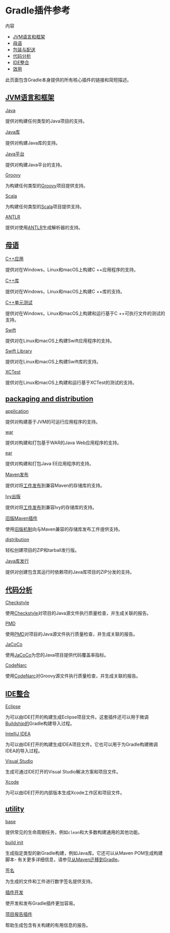 # Gradle插件参考


内容

  * [JVM语言和框架](jvm_languages_and_frameworks)
  * [母语](native_languages)
  * [包装与配送](packaging_and_distribution)
  * [代码分析](code_analysis)
  * [IDE整合](ide_integration)
  * [效用](utility)

此页面包含Gradle本身提供的所有核心插件的链接和简短描述。

## [](jvm_languages_and_frameworks)[JVM语言和框架](jvm_languages_and_frameworks)

[Java](https://docs.gradle.org/6.7.1/userguide/java_plugin.html)

    

提供对构建任何类型的Java项目的支持。

[Java库](https://docs.gradle.org/6.7.1/userguide/java_library_plugin.html)

    

提供对构建Java库的支持。

[Java平台](https://docs.gradle.org/6.7.1/userguide/java_platform_plugin.html)

    

提供对构建Java平台的支持。

[Groovy](https://docs.gradle.org/6.7.1/userguide/groovy_plugin.html)

    

为构建任何类型的[Groovy](https://groovy-lang.org/)项目提供支持。

[Scala](https://docs.gradle.org/6.7.1/userguide/scala_plugin.html)

    

为构建任何类型的[Scala](https://www.scala-lang.org/)项目提供支持。

[ANTLR](https://docs.gradle.org/6.7.1/userguide/antlr_plugin.html)

    

提供对使用[ANTLR](http://www.antlr.org/)生成解析器的支持。

## [](native_languages)[母语](native_languages)

[C++应用](https://docs.gradle.org/6.7.1/userguide/cpp_application_plugin.html)

    

提供对在Windows，Linux和macOS上构建C ++应用程序的支持。

[C++库](https://docs.gradle.org/6.7.1/userguide/cpp_library_plugin.html)

    

提供对在Windows，Linux和macOS上构建C ++库的支持。

[C++单元测试](https://docs.gradle.org/6.7.1/userguide/cpp_unit_test_plugin.html)

    

提供对在Windows，Linux和macOS上构建和运行基于C ++可执行文件的测试的支持。

[Swift](https://docs.gradle.org/6.7.1/userguide/swift_application_plugin.html)

    

提供对在Linux和macOS上构建Swift应用程序的支持。

[Swift Library](https://docs.gradle.org/6.7.1/userguide/swift_library_plugin.html)

    

提供对在Linux和macOS上构建Swift库的支持。

[XCTest](https://docs.gradle.org/6.7.1/userguide/xctest_plugin.html)

    

提供对在Linux和macOS上构建和运行基于XCTest的测试的支持。

## [](packaging_and_distribution)[packaging and distribution](packaging_and_distribution)

[application](https://docs.gradle.org/6.7.1/userguide/application_plugin.html)

    

提供对构建基于JVM的可运行应用程序的支持。

[war](https://docs.gradle.org/6.7.1/userguide/war_plugin.html)

    

提供对构建和打包基于WAR的Java Web应用程序的支持。

[ear](https://docs.gradle.org/6.7.1/userguide/ear_plugin.html)

    

提供对构建和打包Java EE应用程序的支持。

[Maven发布](https://docs.gradle.org/6.7.1/userguide/publishing_maven.html)

    

提供对将[工件发布](https://docs.gradle.org/6.7.1/userguide/publishing_setup.html)到兼容Maven的存储库的支持。

[Ivy出版](https://docs.gradle.org/6.7.1/userguide/publishing_ivy.html)

    

提供对将[工件发布](https://docs.gradle.org/6.7.1/userguide/publishing_setup.html)到兼容Ivy的存储库的支持。

[旧版Maven插件](https://docs.gradle.org/6.7.1/userguide/maven_plugin.html)

    

使用[旧版机制](https://docs.gradle.org/6.7.1/userguide/artifact_management.html)向与Maven兼容的存储库发布工件提供支持。

[distribution](https://docs.gradle.org/6.7.1/userguide/distribution_plugin.html)

    

轻松创建项目的ZIP和tarball发行版。

[Java库发行](https://docs.gradle.org/6.7.1/userguide/java_library_distribution_plugin.html)

    

提供对创建包含其运行时依赖项的Java库项目的ZIP分发的支持。

## [](code_analysis)[代码分析](code_analysis)

[Checkstyle](https://docs.gradle.org/6.7.1/userguide/checkstyle_plugin.html)

    

使用[Checkstyle](https://checkstyle.org/index.html)对项目的Java源文件执行质量检查，并生成关联的报告。

[PMD](https://docs.gradle.org/6.7.1/userguide/pmd_plugin.html)

    

使用[PMD](http://pmd.github.io/)对项目的Java源文件执行质量检查，并生成关联的报告。

[JaCoCo](https://docs.gradle.org/6.7.1/userguide/jacoco_plugin.html)

    

使用[JaCoCo](http://www.eclemma.org/jacoco/)为您的Java项目提供代码覆盖率指标。

[CodeNarc](https://docs.gradle.org/6.7.1/userguide/codenarc_plugin.html)

    

使用[CodeNarc](http://codenarc.sourceforge.net/index.html)对Groovy源文件执行质量检查，并生成关联的报告。

## [](ide_integration)[IDE整合](ide_integration)

[Eclipse](https://docs.gradle.org/6.7.1/userguide/eclipse_plugin.html)

    

为可以由IDE打开的构建生成Eclipse项目文件。这套插件还可以用于微调[Buildship的](http://projects.eclipse.org/projects/tools.buildship)Gradle构建导入过程。

[IntelliJ IDEA](https://docs.gradle.org/6.7.1/userguide/idea_plugin.html)

    

为可以由IDE打开的构建生成IDEA项目文件。它也可以用于为Gradle构建微调IDEA的导入过程。

[Visual Studio](https://docs.gradle.org/6.7.1/userguide/visual_studio_plugin.html)

    

生成可通过IDE打开的Visual Studio解决方案和项目文件。

[Xcode](https://docs.gradle.org/6.7.1/userguide/xcode_plugin.html)

    

为可以由IDE打开的内部版本生成Xcode工作区和项目文件。

## [](utility)[utility](utility)
[base](https://docs.gradle.org/6.7.1/userguide/base_plugin.html)

    

提供常见的生命周期任务，例如`clean`和大多数构建通用的其他功能。

[build init](https://docs.gradle.org/6.7.1/userguide/build_init_plugin.html)

    

生成指定类型的新Gradle构建，例如Java库。它还可以从Maven POM生成构建脚本-
有关更多详细信息，请参见[从Maven迁移到Gradle](https://docs.gradle.org/6.7.1/userguide/migrating_from_maven.html)。

[签名](https://docs.gradle.org/6.7.1/userguide/signing_plugin.html)

    

为生成的文件和工件进行数字签名提供支持。

[插件开发](https://docs.gradle.org/6.7.1/userguide/java_gradle_plugin.html)

    

使开发和发布Gradle插件更加容易。

[项目报告插件](https://docs.gradle.org/6.7.1/userguide/project_report_plugin.html)

    

帮助生成包含有关构建的有用信息的报告。

